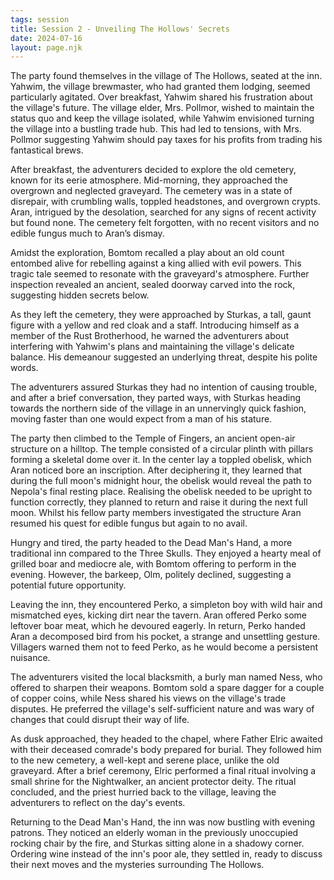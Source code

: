 ```yaml
---
tags: session
title: Session 2 - Unveiling The Hollows' Secrets
date: 2024-07-16
layout: page.njk
---
```

The party found themselves in the village of The Hollows, seated at the inn. Yahwim, the village brewmaster, who had granted them lodging, seemed particularly agitated. Over breakfast, Yahwim shared his frustration about the village's future. The village elder, Mrs. Pollmor, wished to maintain the status quo and keep the village isolated, while Yahwim envisioned turning the village into a bustling trade hub. This had led to tensions, with Mrs. Pollmor suggesting Yahwim should pay taxes for his profits from trading his fantastical brews.

After breakfast, the adventurers decided to explore the old cemetery, known for its eerie atmosphere. Mid-morning, they approached the overgrown and neglected graveyard. The cemetery was in a state of disrepair, with crumbling walls, toppled headstones, and overgrown crypts. Aran, intrigued by the desolation, searched for any signs of recent activity but found none. The cemetery felt forgotten, with no recent visitors and no edible fungus much to Aran’s dismay.

Amidst the exploration, Bomtom recalled a play about an old count entombed alive for rebelling against a king allied with evil powers. This tragic tale seemed to resonate with the graveyard's atmosphere. Further inspection revealed an ancient, sealed doorway carved into the rock, suggesting hidden secrets below.

As they left the cemetery, they were approached by Sturkas, a tall, gaunt figure with a yellow and red cloak and a staff. Introducing himself as a member of the Rust Brotherhood, he warned the adventurers about interfering with Yahwim's plans and maintaining the village's delicate balance. His demeanour suggested an underlying threat, despite his polite words.

The adventurers assured Sturkas they had no intention of causing trouble, and after a brief conversation, they parted ways, with Sturkas heading towards the northern side of the village in an unnervingly quick fashion, moving faster than one would expect from a man of his stature.

The party then climbed to the Temple of Fingers, an ancient open-air structure on a hilltop. The temple consisted of a circular plinth with pillars forming a skeletal dome over it. In the center lay a toppled obelisk, which Aran noticed bore an inscription. After deciphering it, they learned that during the full moon's midnight hour, the obelisk would reveal the path to Nepola's final resting place. Realising the obelisk needed to be upright to function correctly, they planned to return and raise it during the next full moon. Whilst his fellow party members investigated the structure Aran resumed his quest for edible fungus but again to no avail.

Hungry and tired, the party headed to the Dead Man's Hand, a more traditional inn compared to the Three Skulls. They enjoyed a hearty meal of grilled boar and mediocre ale, with Bomtom offering to perform in the evening. However, the barkeep, Olm, politely declined, suggesting a potential future opportunity.

Leaving the inn, they encountered Perko, a simpleton boy with wild hair and mismatched eyes, kicking dirt near the tavern. Aran offered Perko some leftover boar meat, which he devoured eagerly. In return, Perko handed Aran a decomposed bird from his pocket, a strange and unsettling gesture. Villagers warned them not to feed Perko, as he would become a persistent nuisance.

The adventurers visited the local blacksmith, a burly man named Ness, who offered to sharpen their weapons. Bomtom sold a spare dagger for a couple of copper coins, while Ness shared his views on the village's trade disputes. He preferred the village's self-sufficient nature and was wary of changes that could disrupt their way of life.

As dusk approached, they headed to the chapel, where Father Elric awaited with their deceased comrade's body prepared for burial. They followed him to the new cemetery, a well-kept and serene place, unlike the old graveyard. After a brief ceremony, Elric performed a final ritual involving a small shrine for the Nightwalker, an ancient protector deity. The ritual concluded, and the priest hurried back to the village, leaving the adventurers to reflect on the day's events.

Returning to the Dead Man's Hand, the inn was now bustling with evening patrons. They noticed an elderly woman in the previously unoccupied rocking chair by the fire, and Sturkas sitting alone in a shadowy corner. Ordering wine instead of the inn's poor ale, they settled in, ready to discuss their next moves and the mysteries surrounding The Hollows.

